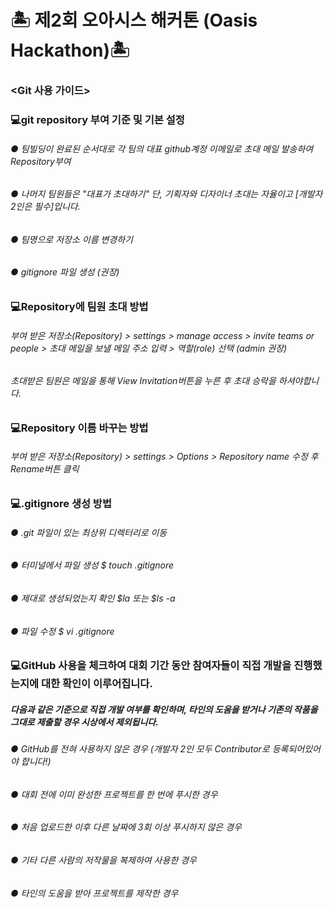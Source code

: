# 🏝 제2회 오아시스 해커톤 (Oasis Hackathon)🏝
### <Git 사용 가이드>


### 💻git repository 부여 기준 및 기본 설정
###### ● 팀빌딩이 완료된 순서대로 각 팀의 대표 github계정 이메일로 초대 메일 발송하여 Repository부여
###### ● 나머지 팀원들은 "대표가 초대하기" 단, 기획자와 디자이너 초대는 자율이고 [개발자 2인은 필수]입니다.
###### ● 팀명으로 저장소 이름 변경하기
###### ● gitignore 파일 생성 (권장)


### 💻Repository에 팀원 초대 방법
###### 부여 받은 저장소(Repository) > settings > manage access > invite teams or people > 초대 메일을 보낼 메일 주소 입력 > 역할(role) 선택 (admin 권장)
###### 초대받은 팀원은 메일을 통해 View Invitation버튼을 누른 후 초대 승락을 하셔야합니다.


### 💻Repository 이름 바꾸는 방법
###### 부여 받은 저장소(Repository) > settings > Options > Repository name 수정 후 Rename버튼 클릭


### 💻.gitignore 생성 방법
###### ● .git 파일이 있는 최상위 디렉터리로 이동 
###### ● 터미널에서 파일 생성 $ touch .gitignore
###### ● 제대로 생성되었는지 확인 $la 또는 $ls -a
###### ● 파일 수정 $ vi .gitignore




### 💻GitHub 사용을 체크하여 대회 기간 동안 참여자들이 직접 개발을 진행했는지에 대한 확인이 이루어집니다.
##### 다음과 같은 기준으로 직접 개발 여부를 확인하며, 타인의 도움을 받거나 기존의 작품을 그대로 제출할 경우 시상에서 제외됩니다.

###### ● GitHub를 전혀 사용하지 않은 경우 (개발자 2인 모두 Contributor로 등록되어있어야 합니다!)
###### ● 대회 전에 이미 완성한 프로젝트를 한 번에 푸시한 경우
###### ● 처음 업로드한 이후 다른 날짜에 3회 이상 푸시하지 않은 경우
###### ● 기타 다른 사람의 저작물을 복제하여 사용한 경우
###### ● 타인의 도움을 받아 프로젝트를 제작한 경우
